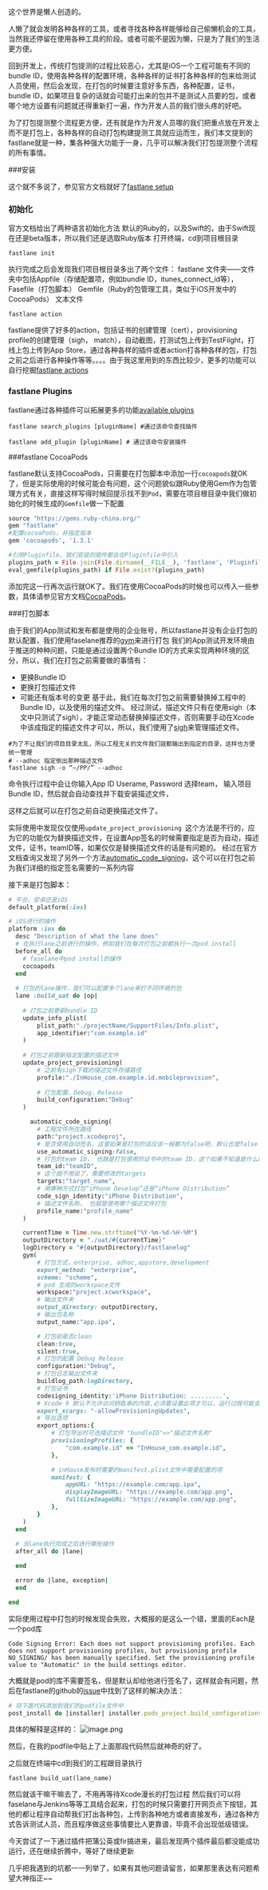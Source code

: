 这个世界是懒人创造的。

人懒了就会发明各种各样的工具，或者寻找各种各样能够给自己偷懒机会的工具，当然我还停留在使用各种工具的阶段。或者可能不是因为懒，只是为了我们的生活更方便。

回到开发上，传统打包提测的过程比较恶心，尤其是iOS一个工程可能有不同的bundle ID，使用各种各样的配置环境，各种各样的证书打各种各样的包来给测试人员使用，然后会发现，在打包的时候要注意好多东西，各种配置，证书，bundle ID，如果项目复杂的话就会可能打出来的包并不是测试人员要的包，或者哪个地方设置有问题就还得重新打一遍，作为开发人员的我们很头疼的好吧。

为了打包提测整个流程更方便，还有就是作为开发人员哪的我们把重点放在开发上而不是打包上，各种各样的自动打包构建提测工具就应运而生，我们本文提到的fastlane就是一种，集各种强大功能于一身，几乎可以解决我们打包提测整个流程的所有事情。

###安装

这个就不多说了，参见官方文档就好了[fastlane setup](https://docs.fastlane.tools/getting-started/ios/setup/)

### 初始化

官方文档给出了两种语言初始化方法
默认的Ruby的，以及Swift的，由于Swift现在还是beta版本，所以我们还是选取Ruby版本
打开终端，cd到项目根目录

```
fastlane init
```

执行完成之后会发现我们项目根目录多出了两个文件：
fastlane 文件夹——文件夹中包括Appfile（存储配置项，例如bundle ID，itunes_connect_id等），Fasefile（打包脚本）
Gemfile（Ruby的包管理工具，类似于iOS开发中的CocoaPods） 文本文件

```
fastlane action
```

fastlane提供了好多的action，包括证书的创建管理（cert），provisioning profile的创建管理（sigh， match），自动截图，打测试包上传到TestFilght，打线上包上传到App Store，通过各种各样的插件或者action打各种各样的包，打包之前之后进行各种操作等等。。。。由于我这里用到的东西比较少，更多的功能可以自行挖掘[fastlane actions](https://docs.fastlane.tools/actions/)

### fastlane Plugins

fastlane通过各种插件可以拓展更多的功能[available plugins](https://docs.fastlane.tools/plugins/available-plugins/)

```
fastlane search_plugins [pluginName] #通过该命令查找插件
```

```
fastlane add_plugin [pluginName] # 通过该命令安装插件
```

###fastlane CocoaPods

fastlane默认支持CocoaPods，只需要在打包脚本中添加一行`cocoapods`就OK了，但是实际使用的时候可能会有问题，这个问题貌似跟Ruby使用Gem作为包管理方式有关，直接这样写得时候回提示找不到`Pod`，需要在项目根目录中我们做初始化的时候生成的`Gemfile`做一下配置

```Ruby
source "https://gems.ruby-china.org/"
gem "fastlane"
#配置cocoaPods，并指定版本
gem 'cocoapods', '1.3.1'

#引用Pluginfile，我们安装的插件都会在Pluginfile中引入
plugins_path = File.join(File.dirname(__FILE__), 'fastlane', 'Pluginfile')
eval_gemfile(plugins_path) if File.exist?(plugins_path)
```

添加完这一行再次运行就OK了。我们在使用CocoaPods的时候也可以传入一些参数，具体请参见官方文档[CocoaPods](https://docs.fastlane.tools/actions/cocoapods/#cocoapods)。

###打包脚本

由于我们的App测试和发布都是使用的企业账号，所以fastlane并没有企业打包的默认配置，我们使用faselane推荐的[gym](https://docs.fastlane.tools/actions/gym/#gym)来进行打包
我们的App测试开发环境由于推送的种种问题，只能是通过设置两个Bundle ID的方式来实现两种环境的区分，所以，我们在打包之前需要做的事情有：
- 更换Bundle ID
- 更换打包描述文件
- 可能还有版本号的变更
基于此，我们在每次打包之前需要替换掉工程中的Bundle ID，以及使用的描述文件。
经过测试，描述文件只有在使用sigh（本文中只测试了sigh），才能正常动态替换掉描述文件，否则需要手动在Xcode中该成指定的描述文件才可以，所以，我们使用了[sigh](https://docs.fastlane.tools/actions/sigh/#sigh)来管理描述文件。
```
#为了不让我们的项目目录太乱，所以工程无关的文件我们就都输出到指定的目录，这样也方便统一管理
# --adhoc 指定倒出那种描述文件
fastlane sigh -o “~/PP/” --adhoc
```
命令执行过程中会让你输入App ID Userame, Password
选择team， 输入项目Bundle ID，然后就会自动查找并下载安装描述文件，

这样之后就可以在打包之前自动更换描述文件了。

实际使用中发现仅仅使用`update_project_provisioning `这个方法是不行的，应为它的功能仅为替换描述文件，在设置App签名的时候需要指定是否为自动，描述文件，证书，teamID等，如果仅仅是替换描述文件的话是有问题的。
经过在官方文档查询又发现了另外一个方法[automatic_code_signing](https://docs.fastlane.tools/actions/automatic_code_signing/#automatic_code_signing)，这个可以在打包之前为我们详细的指定签名需要的一系列内容

接下来是打包脚本：

```Ruby
# 平台，安卓还是iOS
default_platform(:ios) 

# iOS进行的操作
platform :ios do
  desc "Description of what the lane does"
  # 在执行lane之前进行的操作，例如我们在每次打包之前都执行一次pod install
  before_all do
    # faselane中pod install的操作
  	cocoapods
  end
  
  # 打包的lane操作，我们可以配置多个lane来打不同环境的包
  lane :build_uat do |op|
  
    # 打包之前更新bundle ID
  	update_info_plist(
  		plist_path:"./projectName/SupportFiles/Info.plist",
  		app_identifier:"com.example.id"
  	)
        
    # 打包之前跟新指定配置的描述文件
  	update_project_provisioning(
        # 之前有sigh下载的描述文件存储路径
  		profile:"./InHouse_com.example.id.mobileprovision",
                
        # 打包配置，Debug，Release
  		build_configuration:"Debug"
  	)

      automatic_code_signing(
        # 工程文件所在路径
        path:"project.xcodeproj",
        # 是否使用自动签名，这里如果是打包的话应该一般都为false吧，默认也是false
        use_automatic_signing:false,
        # 打包的team ID， 也就是打包使用的证书中的team ID，这个如果不知道是什么的话可以在xCode中设置好签名用的描述文件后到xcodeproj下的pbxproj文件中搜索“DEVELOPMENT_TEAM”，它的值就是了
        team_id:"teamID",
        # 这个就不用说了，需要修改的targets
        targets:"target_name",
        # 用哪种方式打包“iPhone Develop”还是“iPhone Distribution”
        code_sign_identity:"iPhone Distribution",
        # 描述文件名称， 也就是使用哪个描述文件打包
        profile_name:"profile_name"
    )

  	currentTime = Time.new.strftime("%Y-%m-%d-%H-%M")
  	outputDirectory = "./uat/#{currentTime}"
  	logDirectory = "#{outputDirectory}/fastlanelog"
  	gym(
        # 打包方式，enterprise, adhoc,appstore,development
  		export_method: "enterprise",
  		scheme: "scheme",
        # pod 生成的workspace文件
  		workspace:"project.xcworkspace",
        # 输出文件夹
  		output_directory: outputDirectory,
        # 输出包名称
  		output_name:"app.ipa",

        # 打包前是否clean
  		clean:true,
  		silent:true,
        # 打包的配置 Debug Release
  		configuration:"Debug",
        # 打包日志输出文件夹
  		buildlog_path:logDirectory,
        # 打包证书
  		codesigning_identity:'iPhone Distribution: .........',
        # Xcode 9 默认不允许访问钥匙串的内容,必须要设置此项才可以，运行过程可能会提示是否允许访问钥匙串，需要输入电脑密码
  		export_xcargs: "-allowProvisioningUpdates",
        # 导出选项
  		export_options:{ 
            # 打包导出时可选描述文件 "bundleID"=>"描述文件名称"
  			provisioningProfiles: {
                "com.example.id" => "InHouse_com.example.id",
            },

            # inHouse发布时需要的manifest.plist文件中需要配置的项
            manifest: {
		    	appURL: "https://example.com/app.ipa",
		    	displayImageURL: "https://example.com/app.png",
		    	fullSizeImageURL: "https://example.com/app.png",
		  	},
        }
  	)
  end
  
  # 当lane执行完成之后进行哪些操作
  after_all do |lane|

  end

  error do |lane, exception|
  end

end
```

实际使用过程中打包的时候发现会失败，大概报的是这么一个错，里面的Each是一个pod库
```
Code Signing Error: Each does not support provisioning profiles. Each does not support provisioning profiles, but provisioning profile NO_SIGNING/ has been manually specified. Set the provisioning profile value to "Automatic" in the build settings editor.
```
大概就是pod的库不需要签名，但是默认却给他进行签名了，这样就会有问题，然后在fastlane的github的[issue](https://github.com/fastlane/fastlane/issues/10543)中找到了这样的解决办法：
```Ruby
# 将下面代码添加到我们的podfile文件中
post_install do |installer| installer.pods_project.build_configurations.each do |config| config.build_settings['PROVISIONING_PROFILE_SPECIFIER'] = '' end end
```
具体的解释是这样的：
![image.png](http://upload-images.jianshu.io/upload_images/1648999-dc9257a8acc3d584.png?imageMogr2/auto-orient/strip%7CimageView2/2/w/1240)


然后，在我的podfile中贴上了上面那段代码然后就神奇的好了。

之后就在终端中cd到我们的工程跟目录执行
```
fastlane build_uat(lane_name)
```
然后就该干嘛干嘛去了，不用再等待Xcode漫长的打包过程
然后我们可以将faselane与Jenkins等等工具结合起来，打包的时候只需要打开网页点下按钮，其他的都让程序自动帮我们打出各种包，上传到各种地方或者直接发布，通过各种方式告诉测试人员，而且程序做这些事情要比人更靠谱，毕竟不会出现低级错误。

今天尝试了一下通过插件把蒲公英或fir搞进来，最后发现两个插件最后都没能成功运行，还在继续折腾中，等好了继续更新

几乎把我遇到的坑都一一列举了，如果有其他问题请留言，如果那里表达有问题希望大神指正~~
